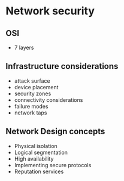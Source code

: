 # Network security

## OSI

- 7 layers

## Infrastructure considerations

- attack surface
- device placement
- security zones
- connectivity considerations
- failure modes
- network taps

## Network Design concepts

- Physical isolation
- Logical segmentation
- High availability
- Implementing secure protocols
- Reputation services
